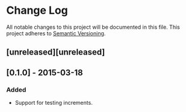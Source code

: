# Change Log
All notable changes to this project will be documented in this file.
This project adheres to [Semantic Versioning](http://semver.org/).

## [unreleased][unreleased]

## [0.1.0] - 2015-03-18
### Added
- Support for testing increments.
